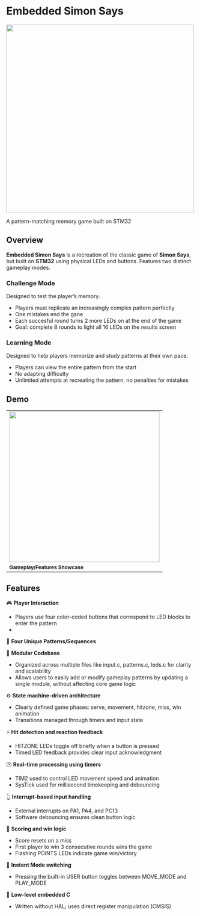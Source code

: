 # Embedded Simon Says 

<img src="assets/STM-SAYS_thumbnailGIF.gif" width="500" />

A pattern-matching memory game built on STM32

## Overview
**Embedded Simon Says** is a recreation of the classic game of **Simon Says**, but built on **STM32** using physical LEDs and buttons. Features two distinct gameplay modes.

### Challenge Mode
Designed to test the player’s memory. 
  - Players must replicate an increasingly complex pattern perfectly
  - One mistakes end the gane
  - Each succesful round turns 2 more LEDs on at the end of the game
  - Goal: complete 8 rounds to light all 16 LEDs on the results screen
    
### Learning Mode
Designed to help players memorize and study patterns at their own pace. 
  - Players can view the entire pattern from the start
  - No adapting difficulty
  - Unlimited attempts at recreating the pattern, no penalties for mistakes



## Demo
<table>
  <tr>
    <td>
      <a href="https://www.youtube.com/watch?v=YpWlhrKDB2I">
        <img src="assets/STM-SAYS_demo_thumbnail.jpg" width="400" />
      </a>
    </td>
  </tr>
  <tr>
    <td><sub><strong>Gameplay/Features Showcase</strong></sub></td>
  </tr>
</table>

## Features
🎮 **Player Interaction**
  - Players use four color-coded buttons that correspond to LED blocks to enter the pattern
  - 

🔄 **Four Unique Patterns/Sequences**


🔧 **Modular Codebase**
  - Organized across multiple files like input.c, patterns.c, leds.c for clarity and scalability
  - Allows users to easily add or modify gameplay patterns by updating a single module, without affecting core game logic




⚙️ **State machine-driven architecture**
  - Clearly defined game phases: serve, movement, hitzone, miss, win animation
  - Transitions managed through timers and input state

⚡ **Hit detection and reaction feedback**
  - HITZONE LEDs toggle off briefly when a button is pressed
  - Timed LED feedback provides clear input acknowledgment

🕒 **Real-time processing using timers**
  - TIM2 used to control LED movement speed and animation
  - SysTick used for millisecond timekeeping and debouncing

👆 **Interrupt-based input handling**
  - External interrupts on PA1, PA4, and PC13
  - Software debouncing ensures clean button logic

🧠 **Scoring and win logic**
  - Score resets on a miss
  - First player to win 3 consecutive rounds wins the game
  - Flashing POINTS LEDs indicate game win/victory

🔁 **Instant Mode switching**
  - Pressing the built-in USER button toggles between MOVE_MODE and PLAY_MODE

🧪 **Low-level embedded C**
  - Written without HAL; uses direct register manipulation (CMSIS)
